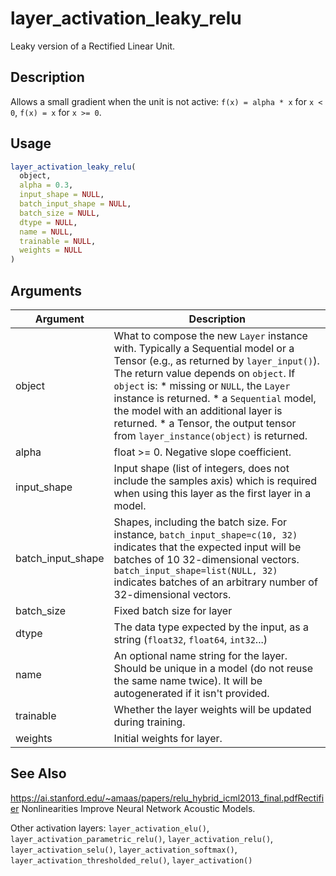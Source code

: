 # layer_activation_leaky_relu


Leaky version of a Rectified Linear Unit.




## Description

Allows a small gradient when the unit is not active: ``f(x) = alpha * x`` for
``x < 0``, ``f(x) = x`` for ``x >= 0``.





## Usage
```r
layer_activation_leaky_relu(
  object,
  alpha = 0.3,
  input_shape = NULL,
  batch_input_shape = NULL,
  batch_size = NULL,
  dtype = NULL,
  name = NULL,
  trainable = NULL,
  weights = NULL
)
```




## Arguments


Argument      |Description
------------- |----------------
object | What to compose the new ``Layer`` instance with. Typically a Sequential model or a Tensor (e.g., as returned by ``layer_input()``). The return value depends on ``object``. If ``object`` is:   *  missing or `NULL`, the `Layer` instance is returned.  *  a `Sequential` model, the model with an additional layer is returned.  *  a Tensor, the output tensor from `layer_instance(object)` is returned.
alpha | float >= 0. Negative slope coefficient.
input_shape | Input shape (list of integers, does not include the samples axis) which is required when using this layer as the first layer in a model.
batch_input_shape | Shapes, including the batch size. For instance, ``batch_input_shape=c(10, 32)`` indicates that the expected input will be batches of 10 32-dimensional vectors. ``batch_input_shape=list(NULL, 32)`` indicates batches of an arbitrary number of 32-dimensional vectors.
batch_size | Fixed batch size for layer
dtype | The data type expected by the input, as a string (``float32``, ``float64``, ``int32``...)
name | An optional name string for the layer. Should be unique in a model (do not reuse the same name twice). It will be autogenerated if it isn't provided.
trainable | Whether the layer weights will be updated during training.
weights | Initial weights for layer.







## See Also

https://ai.stanford.edu/~amaas/papers/relu_hybrid_icml2013_final.pdfRectifier Nonlinearities Improve Neural Network Acoustic Models.

Other activation layers: 
`layer_activation_elu()`,
`layer_activation_parametric_relu()`,
`layer_activation_relu()`,
`layer_activation_selu()`,
`layer_activation_softmax()`,
`layer_activation_thresholded_relu()`,
`layer_activation()`




